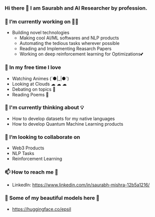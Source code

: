### Hi there 👋  I am Saurabh and AI Researcher by profession.

### 🔭 I’m currently working on 👨‍💻 
  * Building novel technologies 
     * Making cool AI/ML softwares and NLP products
     * Automating the tedious tasks wherever possible
     * Reading and Implementing Reasarch Papers 
     * Working on deep reinforcement learning for Optimizations💕 
     
### 🌱 In my free time I love 
  * Watching Animes (`●|_|●´)
  * Looking at Clouds  ☁ ☁ ☁
  * Debating on topics 🤼
  * Reading Poems 📖

### 🤔  I'm currently thinking about 💡
  * How to develop datasets for my native languages
  * How to develop Quantum Machine Learning products 

### 👯 I’m looking to collaborate on
   * Web3 Products
   * NLP Tasks
   * Reinforcement Learning
   

### 📫 How to reach me 💬 
  * LinkedIn: https://www.linkedin.com/in/saurabh-mishra-12b5a1216/
  
### 🤔  Some of my beautiful models here 💖
   * https://huggingface.co/epsil
